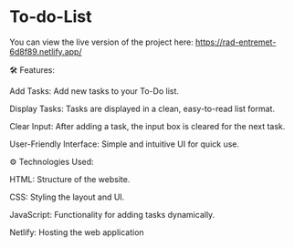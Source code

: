 # To-do-List

You can view the live version of the project here:
https://rad-entremet-6d8f89.netlify.app/



🛠️ Features:

Add Tasks: Add new tasks to your To-Do list.

Display Tasks: Tasks are displayed in a clean, easy-to-read list format.

Clear Input: After adding a task, the input box is cleared for the next task.

User-Friendly Interface: Simple and intuitive UI for quick use.

⚙️ Technologies Used:

HTML: Structure of the website.

CSS: Styling the layout and UI.

JavaScript: Functionality for adding tasks dynamically.

Netlify: Hosting the web application

